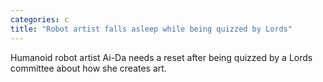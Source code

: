```yaml
---
categories: c
title: "Robot artist falls asleep while being quizzed by Lords"
---
```

Humanoid robot artist Ai-Da needs a reset after being quizzed by a Lords committee about how she creates art.
